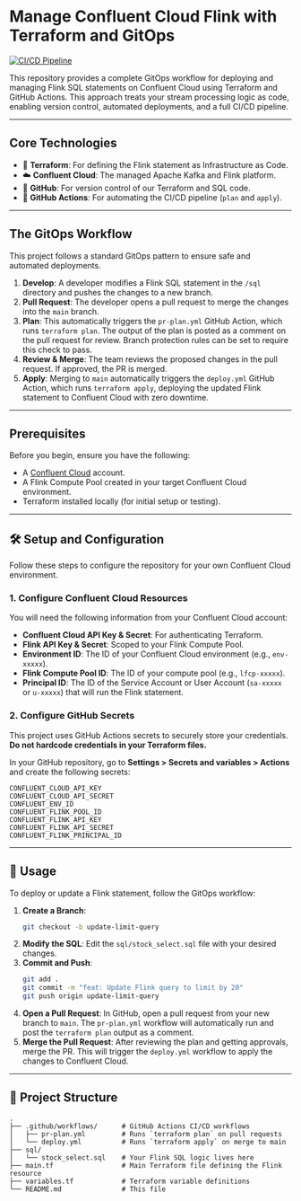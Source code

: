 # Manage Confluent Cloud Flink with Terraform and GitOps

[![CI/CD Pipeline](https://github.com/rosingh22/cc-flink-tf-git-actions-public/actions/workflows/deploy.yml/badge.svg)](https://github.com/rosingh22/cc-flink-tf-git-actions-public/actions/workflows/deploy.yml)

This repository provides a complete GitOps workflow for deploying and managing Flink SQL statements on Confluent Cloud using Terraform and GitHub Actions. This approach treats your stream processing logic as code, enabling version control, automated deployments, and a full CI/CD pipeline.

---

## Core Technologies

* 🚀 **Terraform**: For defining the Flink statement as Infrastructure as Code.
* ☁️ **Confluent Cloud**: The managed Apache Kafka and Flink platform.
* 🐙 **GitHub**: For version control of our Terraform and SQL code.
* 🤖 **GitHub Actions**: For automating the CI/CD pipeline (`plan` and `apply`).

---

## The GitOps Workflow

This project follows a standard GitOps pattern to ensure safe and automated deployments.



1.  **Develop**: A developer modifies a Flink SQL statement in the `/sql` directory and pushes the changes to a new branch.
2.  **Pull Request**: The developer opens a pull request to merge the changes into the `main` branch.
3.  **Plan**: This automatically triggers the `pr-plan.yml` GitHub Action, which runs `terraform plan`. The output of the plan is posted as a comment on the pull request for review. Branch protection rules can be set to require this check to pass.
4.  **Review & Merge**: The team reviews the proposed changes in the pull request. If approved, the PR is merged.
5.  **Apply**: Merging to `main` automatically triggers the `deploy.yml` GitHub Action, which runs `terraform apply`, deploying the updated Flink statement to Confluent Cloud with zero downtime.

---

## Prerequisites

Before you begin, ensure you have the following:

* A [Confluent Cloud](https://confluent.cloud/) account.
* A Flink Compute Pool created in your target Confluent Cloud environment.
* Terraform installed locally (for initial setup or testing).

---

## 🛠️ Setup and Configuration

Follow these steps to configure the repository for your own Confluent Cloud environment.

### 1. Configure Confluent Cloud Resources

You will need the following information from your Confluent Cloud account:
* **Confluent Cloud API Key & Secret**: For authenticating Terraform.
* **Flink API Key & Secret**: Scoped to your Flink Compute Pool.
* **Environment ID**: The ID of your Confluent Cloud environment (e.g., `env-xxxxx`).
* **Flink Compute Pool ID**: The ID of your compute pool (e.g., `lfcp-xxxxx`).
* **Principal ID**: The ID of the Service Account or User Account (`sa-xxxxx` or `u-xxxxx`) that will run the Flink statement.

### 2. Configure GitHub Secrets

This project uses GitHub Actions secrets to securely store your credentials. **Do not hardcode credentials in your Terraform files.**

In your GitHub repository, go to **Settings > Secrets and variables > Actions** and create the following secrets:

```
CONFLUENT_CLOUD_API_KEY
CONFLUENT_CLOUD_API_SECRET
CONFLUENT_ENV_ID
CONFLUENT_FLINK_POOL_ID
CONFLUENT_FLINK_API_KEY
CONFLUENT_FLINK_API_SECRET
CONFLUENT_FLINK_PRINCIPAL_ID
```

---

## 🚀 Usage

To deploy or update a Flink statement, follow the GitOps workflow:

1.  **Create a Branch**:
    ```bash
    git checkout -b update-limit-query
    ```
2.  **Modify the SQL**:
    Edit the `sql/stock_select.sql` file with your desired changes.
3.  **Commit and Push**:
    ```bash
    git add .
    git commit -m "feat: Update Flink query to limit by 20"
    git push origin update-limit-query
    ```
4.  **Open a Pull Request**:
    In GitHub, open a pull request from your new branch to `main`. The `pr-plan.yml` workflow will automatically run and post the `terraform plan` output as a comment.
5.  **Merge the Pull Request**:
    After reviewing the plan and getting approvals, merge the PR. This will trigger the `deploy.yml` workflow to apply the changes to Confluent Cloud.

---

## 📁 Project Structure

```
.
├── .github/workflows/      # GitHub Actions CI/CD workflows
│   ├── pr-plan.yml         # Runs `terraform plan` on pull requests
│   └── deploy.yml          # Runs `terraform apply` on merge to main
├── sql/
│   └── stock_select.sql    # Your Flink SQL logic lives here
├── main.tf                 # Main Terraform file defining the Flink resource
├── variables.tf            # Terraform variable definitions
└── README.md               # This file
```
